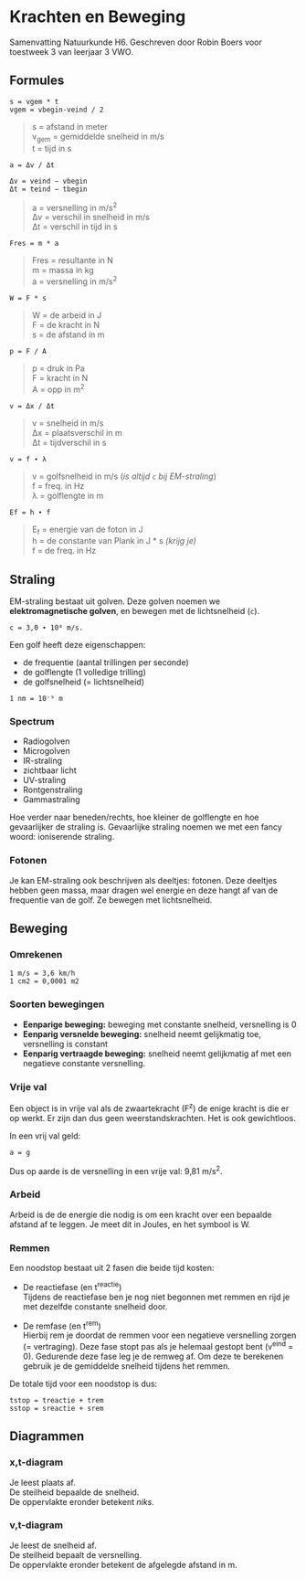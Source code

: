 # Krachten en Beweging

Samenvatting Natuurkunde H6. Geschreven door Robin Boers voor toestweek 3 van leerjaar 3 VWO.

## Formules

```
s = vgem * t
vgem = vbegin-veind / 2
```

> s = afstand in meter  
> v<sub>gem</sub> = gemiddelde snelheid in m/s  
> t = tijd in s

```
a = Δv / Δt

Δv = veind − vbegin
Δt = teind − tbegin
```

> a = versnelling in m/s<sup>2</sup>  
> Δv = verschil in snelheid in m/s  
> Δt = verschil in tijd in s

```
Fres = m * a
```

> Fres = resultante in N  
> m = massa in kg  
> a = versnelling in m/s<sup>2</sup>

```
W = F * s
```

> W = de arbeid in J  
> F = de kracht in N  
> s = de afstand in m

```
p = F / A
```

> p = druk in Pa  
> F = kracht in N  
> A = opp in m<sup>2</sup>


```
v = Δx / Δt
```

> v = snelheid in m/s  
> Δx = plaatsverschil in m  
> Δt = tijdverschil in s

```
v = f ∙ λ
```

> v = golfsnelheid in m/s (_is altijd `c` bij EM-straling_)  
> f = freq. in Hz  
> λ = golflengte in m

```
Ef = h ∙ f
```

> E<sub>f</sub> = energie van de foton in J  
> h = de constante van Plank in J * s _(krijg je)_  
> f = de freq. in Hz

## Straling

EM-straling bestaat uit golven. Deze golven noemen we **elektromagnetische golven**, en bewegen met de lichtsnelheid (`c`). 

```
c = 3,0 ∙ 10⁸ m/s.
```

Een golf heeft deze eigenschappen:

- de frequentie (aantal trillingen per seconde)
- de golflengte (1 volledige trilling)
- de golfsnelheid (= lichtsnelheid)

```
1 nm = 10⁻⁹ m 
```

### Spectrum

- Radiogolven
- Microgolven
- IR-straling
- zichtbaar licht
- UV-straling
- Rontgenstraling
- Gammastraling

Hoe verder naar beneden/rechts, hoe kleiner de golflengte en hoe gevaarlijker de straling is. Gevaarlijke straling noemen we met een fancy woord: ioniserende straling.

### Fotonen

Je kan EM-straling ook beschrijven als deeltjes: fotonen. Deze deeltjes hebben geen massa, maar dragen wel energie en deze hangt af van de frequentie van de golf. Ze bewegen met lichtsnelheid. 

## Beweging

### Omrekenen

```
1 m/s = 3,6 km/h
1 cm2 = 0,0001 m2
```

### Soorten bewegingen

- **Eenparige beweging:** beweging met constante snelheid, versnelling is 0
- **Eenparig versnelde beweging:** snelheid neemt gelijkmatig toe, versnelling is constant
- **Eenparig vertraagde beweging:** snelheid neemt gelijkmatig af met een negatieve constante versnelling.

### Vrije val

Een object is in vrije val als de zwaartekracht (F<sup>z</sup>) de enige kracht is die er op werkt. Er zijn dan dus geen weerstandskrachten. Het is ook gewichtloos.

In een vrij val geld:

```
a = g
```

Dus op aarde is de versnelling in een vrije val: 9,81 m/s<sup>2</sup>.

### Arbeid

Arbeid is de de energie die nodig is om een kracht over een bepaalde afstand af te leggen. Je meet dit in Joules, en het symbool is W.

### Remmen

Een noodstop bestaat uit 2 fasen die beide tijd kosten:

- De reactiefase (en t<sup>reactie</sup>)  
Tijdens de reactiefase ben je nog niet begonnen met remmen en rijd je met dezelfde constante snelheid door.

- De remfase (en t<sup>rem</sup>)  
Hierbij rem je doordat de remmen voor een negatieve versnelling zorgen (= vertraging). Deze fase stopt pas als je helemaal gestopt bent (v<sup>eind</sup> = 0). Gedurende deze fase leg je de remweg af. Om deze te berekenen gebruik je de gemiddelde snelheid tijdens het remmen.

De totale tijd voor een noodstop is dus:

```
tstop = treactie + trem
sstop = sreactie + srem
```

## Diagrammen

### x,t-diagram

Je leest plaats af.  
De steilheid bepaalde de snelheid.  
De oppervlakte eronder betekent _niks_.

### v,t-diagram

Je leest de snelheid af.  
De steilheid bepaalt de versnelling.  
De oppervlakte eronder betekent de afgelegde afstand in m.